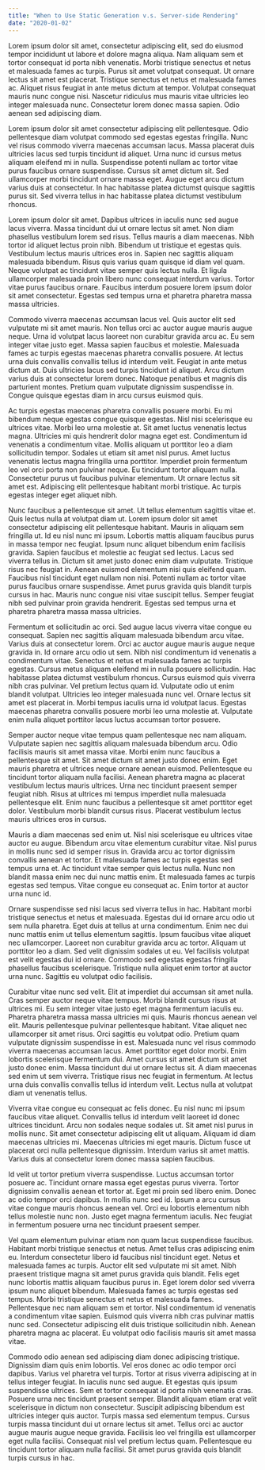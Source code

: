 ```yaml
---
title: "When to Use Static Generation v.s. Server-side Rendering"
date: "2020-01-02"
---
```


Lorem ipsum dolor sit amet, consectetur adipiscing elit, sed do eiusmod tempor incididunt ut labore et dolore magna aliqua. Nam aliquam sem et tortor consequat id porta nibh venenatis. Morbi tristique senectus et netus et malesuada fames ac turpis. Purus sit amet volutpat consequat. Ut ornare lectus sit amet est placerat. Tristique senectus et netus et malesuada fames ac. Aliquet risus feugiat in ante metus dictum at tempor. Volutpat consequat mauris nunc congue nisi. Nascetur ridiculus mus mauris vitae ultricies leo integer malesuada nunc. Consectetur lorem donec massa sapien. Odio aenean sed adipiscing diam.

Lorem ipsum dolor sit amet consectetur adipiscing elit pellentesque. Odio pellentesque diam volutpat commodo sed egestas egestas fringilla. Nunc vel risus commodo viverra maecenas accumsan lacus. Massa placerat duis ultricies lacus sed turpis tincidunt id aliquet. Urna nunc id cursus metus aliquam eleifend mi in nulla. Suspendisse potenti nullam ac tortor vitae purus faucibus ornare suspendisse. Cursus sit amet dictum sit. Sed ullamcorper morbi tincidunt ornare massa eget. Augue eget arcu dictum varius duis at consectetur. In hac habitasse platea dictumst quisque sagittis purus sit. Sed viverra tellus in hac habitasse platea dictumst vestibulum rhoncus.

Lorem ipsum dolor sit amet. Dapibus ultrices in iaculis nunc sed augue lacus viverra. Massa tincidunt dui ut ornare lectus sit amet. Non diam phasellus vestibulum lorem sed risus. Tellus mauris a diam maecenas. Nibh tortor id aliquet lectus proin nibh. Bibendum ut tristique et egestas quis. Vestibulum lectus mauris ultrices eros in. Sapien nec sagittis aliquam malesuada bibendum. Risus quis varius quam quisque id diam vel quam. Neque volutpat ac tincidunt vitae semper quis lectus nulla. Et ligula ullamcorper malesuada proin libero nunc consequat interdum varius. Tortor vitae purus faucibus ornare. Faucibus interdum posuere lorem ipsum dolor sit amet consectetur. Egestas sed tempus urna et pharetra pharetra massa massa ultricies.

Commodo viverra maecenas accumsan lacus vel. Quis auctor elit sed vulputate mi sit amet mauris. Non tellus orci ac auctor augue mauris augue neque. Urna id volutpat lacus laoreet non curabitur gravida arcu ac. Eu sem integer vitae justo eget. Massa sapien faucibus et molestie. Malesuada fames ac turpis egestas maecenas pharetra convallis posuere. At lectus urna duis convallis convallis tellus id interdum velit. Feugiat in ante metus dictum at. Duis ultricies lacus sed turpis tincidunt id aliquet. Arcu dictum varius duis at consectetur lorem donec. Natoque penatibus et magnis dis parturient montes. Pretium quam vulputate dignissim suspendisse in. Congue quisque egestas diam in arcu cursus euismod quis.

Ac turpis egestas maecenas pharetra convallis posuere morbi. Eu mi bibendum neque egestas congue quisque egestas. Nisl nisi scelerisque eu ultrices vitae. Morbi leo urna molestie at. Sit amet luctus venenatis lectus magna. Ultricies mi quis hendrerit dolor magna eget est. Condimentum id venenatis a condimentum vitae. Mollis aliquam ut porttitor leo a diam sollicitudin tempor. Sodales ut etiam sit amet nisl purus. Amet luctus venenatis lectus magna fringilla urna porttitor. Imperdiet proin fermentum leo vel orci porta non pulvinar neque. Eu tincidunt tortor aliquam nulla. Consectetur purus ut faucibus pulvinar elementum. Ut ornare lectus sit amet est. Adipiscing elit pellentesque habitant morbi tristique. Ac turpis egestas integer eget aliquet nibh.

Nunc faucibus a pellentesque sit amet. Ut tellus elementum sagittis vitae et. Quis lectus nulla at volutpat diam ut. Lorem ipsum dolor sit amet consectetur adipiscing elit pellentesque habitant. Mauris in aliquam sem fringilla ut. Id eu nisl nunc mi ipsum. Lobortis mattis aliquam faucibus purus in massa tempor nec feugiat. Ipsum nunc aliquet bibendum enim facilisis gravida. Sapien faucibus et molestie ac feugiat sed lectus. Lacus sed viverra tellus in. Dictum sit amet justo donec enim diam vulputate. Tristique risus nec feugiat in. Aenean euismod elementum nisi quis eleifend quam. Faucibus nisl tincidunt eget nullam non nisi. Potenti nullam ac tortor vitae purus faucibus ornare suspendisse. Amet purus gravida quis blandit turpis cursus in hac. Mauris nunc congue nisi vitae suscipit tellus. Semper feugiat nibh sed pulvinar proin gravida hendrerit. Egestas sed tempus urna et pharetra pharetra massa massa ultricies.

Fermentum et sollicitudin ac orci. Sed augue lacus viverra vitae congue eu consequat. Sapien nec sagittis aliquam malesuada bibendum arcu vitae. Varius duis at consectetur lorem. Orci ac auctor augue mauris augue neque gravida in. Id ornare arcu odio ut sem. Nibh nisl condimentum id venenatis a condimentum vitae. Senectus et netus et malesuada fames ac turpis egestas. Cursus metus aliquam eleifend mi in nulla posuere sollicitudin. Hac habitasse platea dictumst vestibulum rhoncus. Cursus euismod quis viverra nibh cras pulvinar. Vel pretium lectus quam id. Vulputate odio ut enim blandit volutpat. Ultricies leo integer malesuada nunc vel. Ornare lectus sit amet est placerat in. Morbi tempus iaculis urna id volutpat lacus. Egestas maecenas pharetra convallis posuere morbi leo urna molestie at. Vulputate enim nulla aliquet porttitor lacus luctus accumsan tortor posuere.

Semper auctor neque vitae tempus quam pellentesque nec nam aliquam. Vulputate sapien nec sagittis aliquam malesuada bibendum arcu. Odio facilisis mauris sit amet massa vitae. Morbi enim nunc faucibus a pellentesque sit amet. Sit amet dictum sit amet justo donec enim. Eget mauris pharetra et ultrices neque ornare aenean euismod. Pellentesque eu tincidunt tortor aliquam nulla facilisi. Aenean pharetra magna ac placerat vestibulum lectus mauris ultrices. Urna nec tincidunt praesent semper feugiat nibh. Risus at ultrices mi tempus imperdiet nulla malesuada pellentesque elit. Enim nunc faucibus a pellentesque sit amet porttitor eget dolor. Vestibulum morbi blandit cursus risus. Placerat vestibulum lectus mauris ultrices eros in cursus.

Mauris a diam maecenas sed enim ut. Nisl nisi scelerisque eu ultrices vitae auctor eu augue. Bibendum arcu vitae elementum curabitur vitae. Nisl purus in mollis nunc sed id semper risus in. Gravida arcu ac tortor dignissim convallis aenean et tortor. Et malesuada fames ac turpis egestas sed tempus urna et. Ac tincidunt vitae semper quis lectus nulla. Nunc non blandit massa enim nec dui nunc mattis enim. Et malesuada fames ac turpis egestas sed tempus. Vitae congue eu consequat ac. Enim tortor at auctor urna nunc id.

Ornare suspendisse sed nisi lacus sed viverra tellus in hac. Habitant morbi tristique senectus et netus et malesuada. Egestas dui id ornare arcu odio ut sem nulla pharetra. Eget duis at tellus at urna condimentum. Enim nec dui nunc mattis enim ut tellus elementum sagittis. Ipsum faucibus vitae aliquet nec ullamcorper. Laoreet non curabitur gravida arcu ac tortor. Aliquam ut porttitor leo a diam. Sed velit dignissim sodales ut eu. Vel facilisis volutpat est velit egestas dui id ornare. Commodo sed egestas egestas fringilla phasellus faucibus scelerisque. Tristique nulla aliquet enim tortor at auctor urna nunc. Sagittis eu volutpat odio facilisis.

Curabitur vitae nunc sed velit. Elit at imperdiet dui accumsan sit amet nulla. Cras semper auctor neque vitae tempus. Morbi blandit cursus risus at ultrices mi. Eu sem integer vitae justo eget magna fermentum iaculis eu. Pharetra pharetra massa massa ultricies mi quis. Mauris rhoncus aenean vel elit. Mauris pellentesque pulvinar pellentesque habitant. Vitae aliquet nec ullamcorper sit amet risus. Orci sagittis eu volutpat odio. Pretium quam vulputate dignissim suspendisse in est. Malesuada nunc vel risus commodo viverra maecenas accumsan lacus. Amet porttitor eget dolor morbi. Enim lobortis scelerisque fermentum dui. Amet cursus sit amet dictum sit amet justo donec enim. Massa tincidunt dui ut ornare lectus sit. A diam maecenas sed enim ut sem viverra. Tristique risus nec feugiat in fermentum. At lectus urna duis convallis convallis tellus id interdum velit. Lectus nulla at volutpat diam ut venenatis tellus.

Viverra vitae congue eu consequat ac felis donec. Eu nisl nunc mi ipsum faucibus vitae aliquet. Convallis tellus id interdum velit laoreet id donec ultrices tincidunt. Arcu non sodales neque sodales ut. Sit amet nisl purus in mollis nunc. Sit amet consectetur adipiscing elit ut aliquam. Aliquam id diam maecenas ultricies mi. Maecenas ultricies mi eget mauris. Dictum fusce ut placerat orci nulla pellentesque dignissim. Interdum varius sit amet mattis. Varius duis at consectetur lorem donec massa sapien faucibus.

Id velit ut tortor pretium viverra suspendisse. Luctus accumsan tortor posuere ac. Tincidunt ornare massa eget egestas purus viverra. Tortor dignissim convallis aenean et tortor at. Eget mi proin sed libero enim. Donec ac odio tempor orci dapibus. In mollis nunc sed id. Ipsum a arcu cursus vitae congue mauris rhoncus aenean vel. Orci eu lobortis elementum nibh tellus molestie nunc non. Justo eget magna fermentum iaculis. Nec feugiat in fermentum posuere urna nec tincidunt praesent semper.

Vel quam elementum pulvinar etiam non quam lacus suspendisse faucibus. Habitant morbi tristique senectus et netus. Amet tellus cras adipiscing enim eu. Interdum consectetur libero id faucibus nisl tincidunt eget. Netus et malesuada fames ac turpis. Auctor elit sed vulputate mi sit amet. Nibh praesent tristique magna sit amet purus gravida quis blandit. Felis eget nunc lobortis mattis aliquam faucibus purus in. Eget lorem dolor sed viverra ipsum nunc aliquet bibendum. Malesuada fames ac turpis egestas sed tempus. Morbi tristique senectus et netus et malesuada fames. Pellentesque nec nam aliquam sem et tortor. Nisl condimentum id venenatis a condimentum vitae sapien. Euismod quis viverra nibh cras pulvinar mattis nunc sed. Consectetur adipiscing elit duis tristique sollicitudin nibh. Aenean pharetra magna ac placerat. Eu volutpat odio facilisis mauris sit amet massa vitae.

Commodo odio aenean sed adipiscing diam donec adipiscing tristique. Dignissim diam quis enim lobortis. Vel eros donec ac odio tempor orci dapibus. Varius vel pharetra vel turpis. Tortor at risus viverra adipiscing at in tellus integer feugiat. In iaculis nunc sed augue. Et egestas quis ipsum suspendisse ultrices. Sem et tortor consequat id porta nibh venenatis cras. Posuere urna nec tincidunt praesent semper. Blandit aliquam etiam erat velit scelerisque in dictum non consectetur. Suscipit adipiscing bibendum est ultricies integer quis auctor. Turpis massa sed elementum tempus. Cursus turpis massa tincidunt dui ut ornare lectus sit amet. Tellus orci ac auctor augue mauris augue neque gravida. Facilisis leo vel fringilla est ullamcorper eget nulla facilisi. Consequat nisl vel pretium lectus quam. Pellentesque eu tincidunt tortor aliquam nulla facilisi. Sit amet purus gravida quis blandit turpis cursus in hac.